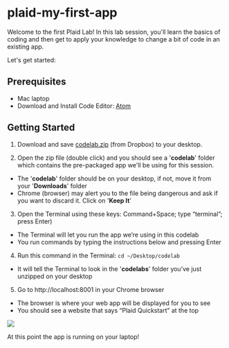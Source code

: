 # plaid-my-first-app

Welcome to the first Plaid Lab!
In this lab session, you'll learn the basics of coding and then get to apply your knowledge to change a bit of code in an existing app.

Let's get started:



## Prerequisites
- Mac laptop
- Download and Install Code Editor: [Atom](https://atom.io/)

## Getting Started
1. Download and save [codelab.zip](https://www.dropbox.com/s/pvc074u9g1ybcxk/codelab2.zip?dl=0) (from Dropbox) to your desktop. 

2. Open the zip file (double click) and you should see a '**codelab**' folder which contains the pre-packaged app we'll be using for this session.
  * The '**codelab**' folder should be on your desktop, if not, move it from your '**Downloads**' folder
  * Chrome (browser) may alert you to the file being dangerous and ask if you want to discard it. Click on '**Keep It**'

3. Open the Terminal using these keys: Command+Space; type “terminal”; press Enter)
 * The Terminal will let you run the app we’re using in this codelab
 * You run commands by typing the instructions below and pressing Enter

4. Run this command in the Terminal: `cd ~/Desktop/codelab`
 * It will tell the Terminal to look in the '**codelabs**' folder you’ve just unzipped on your desktop

5. Go to http://localhost:8001 in your Chrome browser
 * The browser is where your web app will be displayed for you to see
 * You should see a website that says “Plaid Quickstart” at the top

![](https://github.com/jimmyhang6/plaid-my-first-app/blob/master/Atom.png)

At this point the app is running on your laptop!
